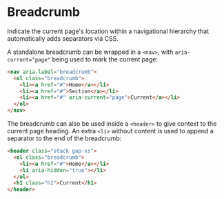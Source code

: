 # Breadcrumb
Indicate the current page's location within a navigational hierarchy that automatically adds separators via CSS.

A standalone breadcrumb can be wrapped in a `<nav>`, with `aria-current="page"` being used to mark the current page:

```html render
<nav aria-label="breadcrumb">
  <ol class="breadcrumb">
    <li><a href="#">Home</a></li>
    <li><a href="#">Section</a></li>
    <li><a href="#" aria-current="page">Current</a></li>
  </ol>
</nav>
```

The breadcrumb can also be used inside a `<header>` to give context to the current page heading. An extra `<li>` without content is used to append a separator to the end of the breadcrumb:

```html render
<header class="stack gap-xs">  
  <ol class="breadcrumb">  
    <li><a href="#">Home</a></li>  
    <li aria-hidden="true"></li>
  </ol>  
  <h1 class="h2">Current</h1>  
</header>
```
